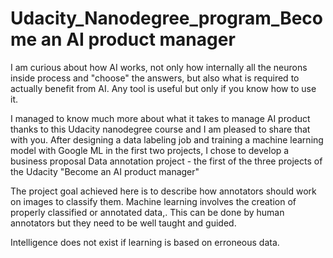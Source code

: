 # Udacity_Nanodegree_program_Become an AI product manager

I am curious about how AI works, not only how internally all the neurons inside process and "choose" the answers, but also what is required to actually benefit from AI. Any tool is useful but only if you know how to use it.

I managed to know much more about what it takes to manage AI product thanks to this Udacity nanodegree course and I am pleased to share that with you. 
After designing a data labeling job and training a machine learning model with Google ML in the first two projects, I chose to develop a business proposal 
Data annotation project - the first of the three projects of the Udacity "Become an AI product manager"

The project goal achieved here is to describe how annotators should work on images to classify them. Machine learning involves the creation of properly classified or annotated data,. This can be done by human annotators but they need to be well taught and guided.

Intelligence does not exist if learning is based on erroneous data.

